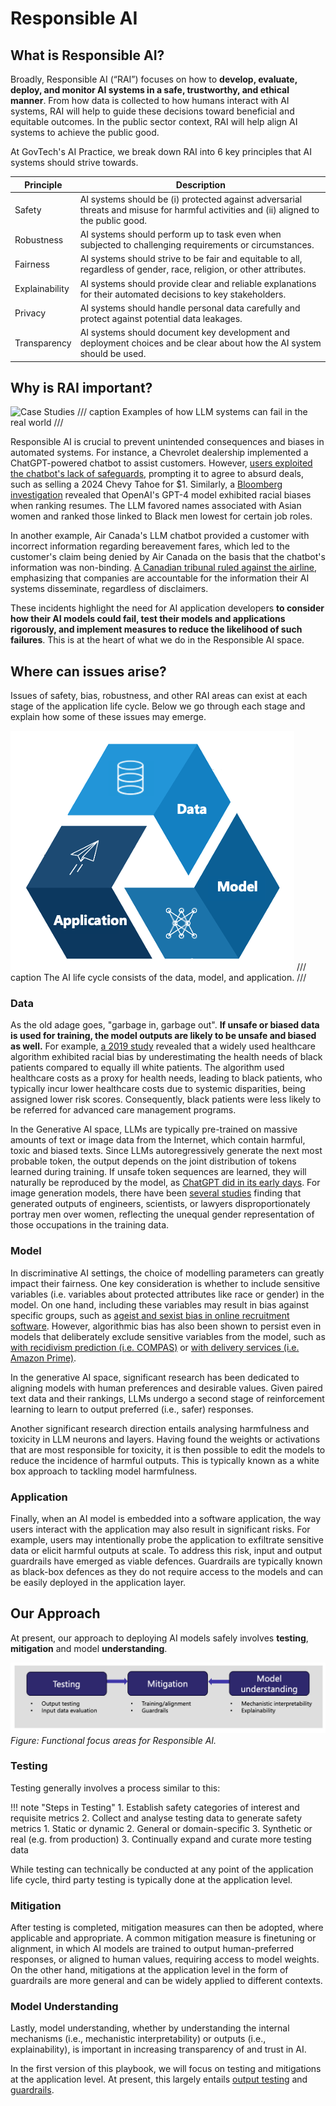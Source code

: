 # Responsible AI

## What is Responsible AI?

Broadly, Responsible AI (“RAI”) focuses on how to **develop, evaluate, deploy, and monitor AI systems in a safe, trustworthy, and ethical manner**. From how data is collected to how humans interact with AI systems, RAI will help to guide these decisions toward beneficial and equitable outcomes. In the public sector context, RAI will help align AI systems to achieve the public good.

At GovTech's AI Practice, we break down RAI into 6 key principles that AI systems should strive towards. 

| Principle    | Description |
|--------------|-------------|
| Safety       | AI systems should be (i) protected against adversarial threats and misuse for harmful activities and (ii) aligned to the public good. |
| Robustness   | AI systems should perform up to task even when subjected to challenging requirements or circumstances. |
| Fairness     | AI systems should strive to be fair and equitable to all, regardless of gender, race, religion, or other attributes. |
| Explainability | AI systems should provide clear and reliable explanations for their automated decisions to key stakeholders. |
| Privacy      | AI systems should handle personal data carefully and protect against potential data leakages. |
| Transparency | AI systems should document key development and deployment choices and be clear about how the AI system should be used. |

## Why is RAI important?

![Case Studies](../images/rai-case-studies.png)
/// caption
Examples of how LLM systems can fail in the real world
///

Responsible AI is crucial to prevent unintended consequences and biases in automated systems. For instance, a Chevrolet dealership implemented a ChatGPT-powered chatbot to assist customers. However, [users exploited the chatbot's lack of safeguards](https://venturebeat.com/ai/a-chevy-for-1-car-dealer-chatbots-show-perils-of-ai-for-customer-service/), prompting it to agree to absurd deals, such as selling a 2024 Chevy Tahoe for $1. Similarly, a [Bloomberg investigation](https://www.bloomberg.com/graphics/2024-openai-gpt-hiring-racial-discrimination/?leadSource=uverify%20wall) revealed that OpenAI's GPT-4 model exhibited racial biases when ranking resumes. The LLM favored names associated with Asian women and ranked those linked to Black men lowest for certain job roles. 

In another example, Air Canada's LLM chatbot provided a customer with incorrect information regarding bereavement fares, which led to the customer's claim being denied by Air Canada on the basis that the chatbot's information was non-binding. [A Canadian tribunal ruled against the airline](https://aibusiness.com/nlp/air-canada-held-responsible-for-chatbot-s-hallucinations-), emphasizing that companies are accountable for the information their AI systems disseminate, regardless of disclaimers. ​

These incidents highlight the need for AI application developers **to consider how their AI models could fail, test their models and applications rigorously, and implement measures to reduce the likelihood of such failures**. This is at the heart of what we do in the Responsible AI space.

## Where can issues arise?

Issues of safety, bias, robustness, and other RAI areas can exist at each stage of the application life cycle. Below we go through each stage and explain how some of these issues may emerge.

![AI Cycle](images/ai_cycle.png)
/// caption
The AI life cycle consists of the data, model, and application.
///

### Data

As the old adage goes, "garbage in, garbage out". **If unsafe or biased data is used for training, the model outputs are likely to be unsafe and biased as well.** For example, ​[a 2019 study](https://www.washingtonpost.com/health/2019/10/24/racial-bias-medical-algorithm-favors-white-patients-over-sicker-black-patients/) revealed that a widely used healthcare algorithm exhibited racial bias by underestimating the health needs of black patients compared to equally ill white patients. The algorithm used healthcare costs as a proxy for health needs, leading to black patients, who typically incur lower healthcare costs due to systemic disparities, being assigned lower risk scores. Consequently, black patients were less likely to be referred for advanced care management programs.

In the Generative AI space, LLMs are typically pre-trained on massive amounts of text or image data from the Internet, which contain harmful, toxic and biased texts. Since LLMs autoregressively generate the next most probable token, the output depends on the joint distribution of tokens learned during training. If unsafe token sequences are learned, they will naturally be reproduced by the model, as [ChatGPT did in its early days](https://www.bloomberg.com/news/newsletters/2022-12-08/chatgpt-open-ai-s-chatbot-is-spitting-out-biased-sexist-results). For image generation models, there have been [several studies](https://www.cigionline.org/articles/generative-ai-tools-are-perpetuating-harmful-gender-stereotypes/) finding that generated outputs of engineers, scientists, or lawyers disproportionately portray men over women, reflecting the unequal gender representation of those occupations in the training data.

### Model

In discriminative AI settings, the choice of modelling parameters can greatly impact their fairness. One key consideration is whether to include sensitive variables (i.e. variables about protected attributes like race or gender) in the model. On one hand, including these variables may result in bias against specific groups, such as [ageist and sexist bias in online recruitment software](https://www.reuters.com/legal/tutoring-firm-settles-us-agencys-first-bias-lawsuit-involving-ai-software-2023-08-10/). However, algorithmic bias has also been shown to persist even in models that deliberately exclude sensitive variables from the model, such as [with recidivism prediction (i.e. COMPAS)](https://www.propublica.org/article/machine-bias-risk-assessments-in-criminal-sentencing) or [with delivery services (i.e. Amazon Prime)](https://www.bloomberg.com/graphics/2016-amazon-same-day/).

In the generative AI space, significant research has been dedicated to aligning models with human preferences and desirable values. Given paired text data and their rankings, LLMs undergo a second stage of reinforcement learning to learn to output preferred (i.e., safer) responses. 

Another significant research direction entails analysing harmfulness and toxicity in LLM neurons and layers. Having found the weights or activations that are most responsible for toxicity, it is then possible to edit the models to reduce the incidence of harmful outputs. This is typically known as a white box approach to tackling model harmfulness. 

### Application

Finally, when an AI model is embedded into a software application, the way users interact with the application may also result in significant risks. For example, users may intentionally probe the application to exfiltrate sensitive data or elicit harmful outputs at scale. To address this risk, input and output guardrails have emerged as viable defences. Guardrails are typically known as black-box defences as they do not require access to the models and can be easily deployed in the application layer. 

## Our Approach

At present, our approach to deploying AI models safely involves **testing**, **mitigation** and model **understanding**. 

![Approach](images/approach_focus.png)
_Figure: Functional focus areas for Responsible AI._


### Testing 

Testing generally involves a process similar to this:

!!! note "Steps in Testing"
    1. Establish safety categories of interest and requisite metrics
    2. Collect and analyse testing data to generate safety metrics
        1. Static or dynamic 
        2. General or domain-specific
        3. Synthetic or real (e.g. from production)
    3. Continually expand and curate more testing data

While testing can technically be conducted at any point of the application life cycle, third party testing is typically done at the application level. 

### Mitigation

After testing is completed, mitigation measures can then be adopted, where applicable and appropriate. A common mitigation measure is finetuning or alignment, in which AI models are trained to output human-preferred responses, or aligned to human values, requiring access to model weights. On the other hand, mitigations at the application level in the form of guardrails are more general and can be widely applied to different contexts. 

### Model Understanding

Lastly, model understanding, whether by understanding the internal mechanisms (i.e., mechanistic interpretability) or outputs (i.e., explainability), is important in increasing transparency of and trust in AI. 

In the first version of this playbook, we will focus on testing and mitigations at the application level. At present, this largely entails [output testing](testing.md) and [guardrails](guardrails.md).
